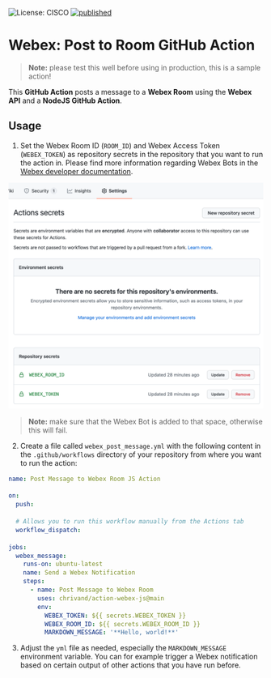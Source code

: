 ![License: CISCO](https://img.shields.io/badge/License-CISCO-blue.svg)
[![published](https://static.production.devnetcloud.com/codeexchange/assets/images/devnet-published.svg)](https://developer.cisco.com/codeexchange/github/repo/chrivand/action-webex-js)

# Webex: Post to Room GitHub Action

> **Note:** please test this well before using in production, this is a sample action!

This **GitHub Action** posts a message to a **Webex Room** using the **Webex API** and a **NodeJS GitHub Action**. 

## Usage

1. Set the Webex Room ID (`ROOM_ID`) and Webex Access Token (`WEBEX_TOKEN`) as repository secrets in the repository that you want to run the action in. Please find more information regarding Webex Bots in the [Webex developer documentation](https://developer.webex.com/docs/bots).

![](env_vars.png)

> **Note:** make sure that the Webex Bot is added to that space, otherwise this will fail.

2. Create a file called `webex_post_message.yml` with the following content in the `.github/workflows` directory of your repository from where you want to run the action:

```yml
name: Post Message to Webex Room JS Action

on: 
  push:

  # Allows you to run this workflow manually from the Actions tab
  workflow_dispatch:

jobs:
  webex_message:
    runs-on: ubuntu-latest
    name: Send a Webex Notification
    steps:
      - name: Post Message to Webex Room
        uses: chrivand/action-webex-js@main
        env:
          WEBEX_TOKEN: ${{ secrets.WEBEX_TOKEN }}
          WEBEX_ROOM_ID: ${{ secrets.WEBEX_ROOM_ID }}
          MARKDOWN_MESSAGE: '**Hello, world!**'
```          

3. Adjust the `yml` file as needed, especially the `MARKDOWN_MESSAGE` environment variable. You can for example trigger a Webex notification based on certain output of other actions that you have run before.

